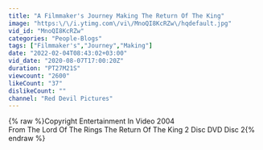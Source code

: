 ```yaml
---
title: "A Filmmaker's Journey Making The Return Of The King"
image: "https:\/\/i.ytimg.com\/vi\/MnoQI8KcRZw\/hqdefault.jpg"
vid_id: "MnoQI8KcRZw"
categories: "People-Blogs"
tags: ["Filmmaker's","Journey","Making"]
date: "2022-02-04T08:43:02+03:00"
vid_date: "2020-08-07T17:00:20Z"
duration: "PT27M21S"
viewcount: "2600"
likeCount: "37"
dislikeCount: ""
channel: "Red Devil Pictures"
---
```

{% raw %}Copyright Entertainment In Video 2004<br />From The Lord Of The Rings The Return Of The King 2 Disc DVD Disc 2{% endraw %}
